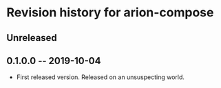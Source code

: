 # Revision history for arion-compose

## Unreleased

<!-- TODO: use better template -->

## 0.1.0.0 -- 2019-10-04

* First released version. Released on an unsuspecting world.
